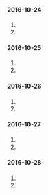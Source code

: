 #### 2016-10-24
1.  
2.  

#### 2016-10-25
1.  
2.  

#### 2016-10-26
1.  
2.  

#### 2016-10-27
1.  
2.  

#### 2016-10-28
1.  
2.  

